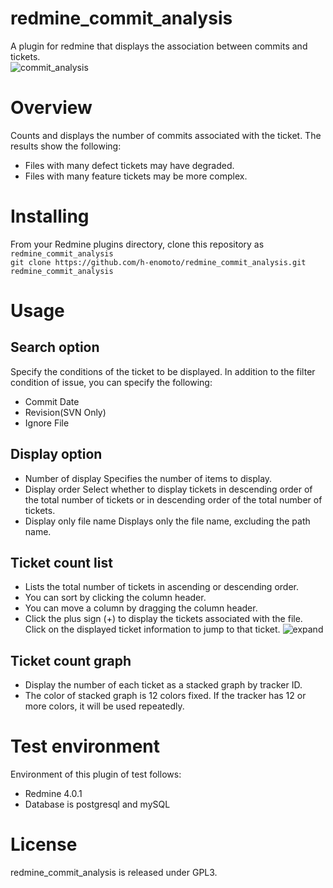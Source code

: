 # redmine_commit_analysis
A plugin for redmine that displays the association between commits and tickets.  
![commit_analysis](https://user-images.githubusercontent.com/28261510/55772384-f4499c00-5ac6-11e9-8792-73b5562ab0fd.png)
# Overview
Counts and displays the number of commits associated with the ticket.
The results show the following:
- Files with many defect tickets may have degraded.
- Files with many feature tickets may be more complex.
# Installing
From your Redmine plugins directory, clone this repository as `redmine_commit_analysis`  
```git clone https://github.com/h-enomoto/redmine_commit_analysis.git redmine_commit_analysis```
# Usage
## Search option
Specify the conditions of the ticket to be displayed.
In addition to the filter condition of issue, you can specify the following:
- Commit Date
- Revision(SVN Only)
- Ignore File
## Display option
- Number of display
Specifies the number of items to display.
- Display order
Select whether to display tickets in descending order of the total number of tickets or in descending order of the total number of tickets.
- Display only file name
Displays only the file name, excluding the path name.
## Ticket count list
- Lists the total number of tickets in ascending or descending order.
- You can sort by clicking the column header.
- You can move a column by dragging the column header.
- Click the plus sign (+) to display the tickets associated with the file. Click on the displayed ticket information to jump to that ticket.
![expand](https://user-images.githubusercontent.com/28261510/55775465-5d83dc00-5ad4-11e9-9c5d-a31f8c80528b.png)
## Ticket count graph
- Display the number of each ticket as a stacked graph by tracker ID.
- The color of stacked graph is 12 colors fixed. If the tracker has 12 or more colors, it will be used repeatedly.
# Test environment
Environment of this plugin of test follows:
- Redmine 4.0.1
- Database is postgresql and mySQL
# License
redmine_commit_analysis is released under GPL3.
